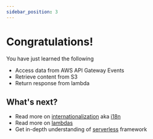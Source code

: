 ```yaml
---
sidebar_position: 3
---
```


# Congratulations!

You have just learned the following

- Access data from AWS API Gateway Events
- Retrieve content from S3
- Return response from lambda

## What's next?

- Read more on [internationalization](https://www.i18next.com/) aka [i18n](https://www.i18next.com/)
- Read more on [lambdas](https://docs.aws.amazon.com/lambda/index.html)
- Get in-depth understanding of [serverless](https://www.serverless.com/framework/docs) framework
